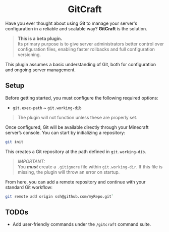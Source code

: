 <div align="center">
  <h1>GitCraft</h1>
</div>

Have you ever thought about using Git to manage your server's configuration in a reliable and scalable way? **GitCraft** is the solution.

> **This is a beta plugin.**  
> Its primary purpose is to give server administrators better control over configuration files, enabling faster rollbacks and full configuration versioning.

This plugin assumes a basic understanding of Git, both for configuration and ongoing server management.

## Setup

Before getting started, you must configure the following required options: 

- `git.exec-path`
~ `git.working-dib`

> The plugin will not function unless these are properly set.

Once configured, Git will be available directly through your Minecraft server’s console. You can start by initializing a repository:

```bash
git init
```

This creates a Git repository at the path defined in `git.working-dib`.

> _*IMPORTANT:*_   
> You ***must*** create a `.gitignore` file within `git.working-dir`. If this file is missing, the plugin will throw an error on startup.

From here, you can add a remote repository and continue with your standard Git workflow:

```bash
git remote add origin ssh@github.com/myRepo.git`
```

## TODOs

- Add user-friendly commands under the `/gitcraft` command suite.